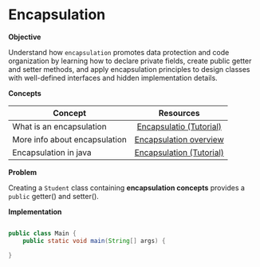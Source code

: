 # Encapsulation


**Objective**

Understand how `encapsulation` promotes data protection and code organization by learning how to declare private fields, create public getter and setter methods, and apply encapsulation principles to design classes with well-defined interfaces and hidden implementation details.

**Concepts**

| Concept   |      Resources      |
|----------|:-------------:|
|What is an encapsulation|[Encapsulatio (Tutorial)](https://www.youtube.com/watch?v=qP9-3LnMZsE)|
| More info about encapsulation|[Encapsulation overview](https://www.sumologic.com/glossary/encapsulation/#:~:text=Encapsulation%20is%20a%20way%20to,an%20instantiated%20class%20or%20object.)|
|Encapsulation in java|[Encapsulation (Tutorial)](https://www.youtube.com/watch?v=cU94So54cr8)|

**Problem**

Creating a `Student` class containing **encapsulation concepts** provides a `public` getter() and setter().

**Implementation**

```Java

public class Main {
    public static void main(String[] args) {

}

```
